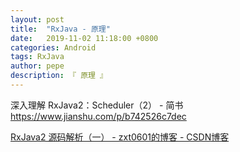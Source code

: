 ```yaml
---
layout: post
title:  "RxJava - 原理"
date:   2019-11-02 11:18:00 +0800
categories: Android
tags: RxJava
author: pepe
description: 『 原理 』
---
```


深入理解 RxJava2：Scheduler（2） - 简书
https://www.jianshu.com/p/b742526c7dec

[RxJava2 源码解析（一） - zxt0601的博客 - CSDN博客](http://blog.csdn.net/zxt0601/article/details/61614799)








